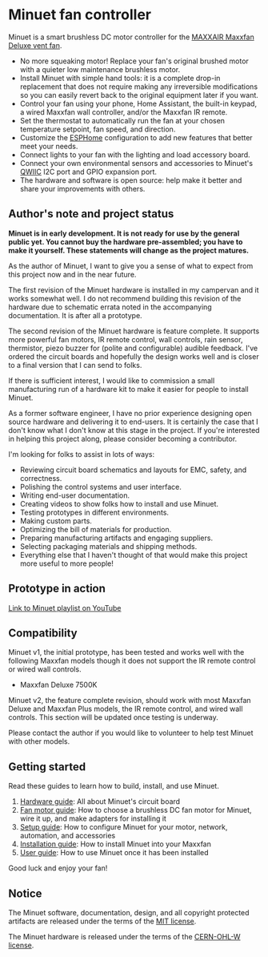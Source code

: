# Minuet fan controller

Minuet is a smart brushless DC motor controller for the [MAXXAIR Maxxfan Deluxe vent fan](https://www.maxxair.com/products/fans/maxxfan-deluxe/).

* No more squeaking motor! Replace your fan's original brushed motor with a quieter low maintenance brushless motor.
* Install Minuet with simple hand tools: it is a complete drop-in replacement that does not require making any irreversible modifications so you can easily revert back to the original equipment later if you want.
* Control your fan using your phone, Home Assistant, the built-in keypad, a wired Maxxfan wall controller, and/or the Maxxfan IR remote.
* Set the thermostat to automatically run the fan at your chosen temperature setpoint, fan speed, and direction.
* Customize the [ESPHome](https://esphome.io/) configuration to add new features that better meet your needs.
* Connect lights to your fan with the lighting and load accessory board.
* Connect your own environmental sensors and accessories to Minuet's [QWIIC](https://www.sparkfun.com/qwiic) I2C port and GPIO expansion port.
* The hardware and software is open source: help make it better and share your improvements with others.

## Author's note and project status

**Minuet is in early development.  It is not ready for use by the general public yet.  You cannot buy the hardware pre-assembled; you have to make it yourself.  These statements will change as the project matures.**

As the author of Minuet, I want to give you a sense of what to expect from this project now and in the near future.

The first revision of the Minuet hardware is installed in my campervan and it works somewhat well.  I do not recommend building this revision of the hardware due to schematic errata noted in the accompanying documentation.  It is after all a prototype.

The second revision of the Minuet hardware is feature complete.  It supports more powerful fan motors, IR remote control, wall controls, rain sensor, thermistor, piezo buzzer for (polite and configurable) audible feedback.  I've ordered the circuit boards and hopefully the design works well and is closer to a final version that I can send to folks.

If there is sufficient interest, I would like to commission a small manufacturing run of a hardware kit to make it easier for people to install Minuet.

As a former software engineer, I have no prior experience designing open source hardware and delivering it to end-users.  It is certainly the case that I don't know what I don't know at this stage in the project.  If you're interested in helping this project along, please consider becoming a contributor.

I'm looking for folks to assist in lots of ways:

- Reviewing circuit board schematics and layouts for EMC, safety, and correctness.
- Polishing the control systems and user interface.
- Writing end-user documentation.
- Creating videos to show folks how to install and use Minuet.
- Testing prototypes in different environments.
- Making custom parts.
- Optimizing the bill of materials for production.
- Preparing manufacturing artifacts and engaging suppliers.
- Selecting packaging materials and shipping methods.
- Everything else that I haven't thought of that would make this project more useful to more people!

## Prototype in action

[Link to Minuet playlist on YouTube](https://www.youtube-nocookie.com/embed/videoseries?si=fa14cJ42dhqO0x0U&amp;list=PL8ZnNA3SFfE8v-qSholF0Ovc9Exv59-uN)

## Compatibility

Minuet v1, the initial prototype, has been tested and works well with the following Maxxfan models though it does not support the IR remote control or wired wall controls.

- Maxxfan Deluxe 7500K

Minuet v2, the feature complete revision, should work with most Maxxfan Deluxe and Maxxfan Plus models, the IR remote control, and wired wall controls.  This section will be updated once testing is underway.

Please contact the author if you would like to volunteer to help test Minuet with other models.

## Getting started

Read these guides to learn how to build, install, and use Minuet.

1. [Hardware guide](docs/hardware-guide.md): All about Minuet's circuit board
1. [Fan motor guide](docs/fan-motor-guide.md): How to choose a brushless DC fan motor for Minuet, wire it up, and make adapters for installing it
1. [Setup guide](docs/setup-guide.md): How to configure Minuet for your motor, network, automation, and accessories
1. [Installation guide](docs/installation-guide.md): How to install Minuet into your Maxxfan
1. [User guide](docs/user-guide.md): How to use Minuet once it has been installed

Good luck and enjoy your fan!

## Notice

The Minuet software, documentation, design, and all copyright protected artifacts are released under the terms of the [MIT license](LICENSE).

The Minuet hardware is released under the terms of the [CERN-OHL-W license](hardware/LICENSE).
